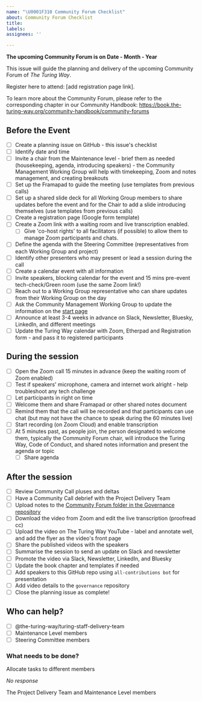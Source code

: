 ```yaml
---
name: "\U0001F310 Community Forum Checklist"
about: Community Forum Checklist
title:
labels:
assignees: ''

---
```

**The upcoming Community Forum is on Date - Month - Year**

This issue will guide the planning and delivery of the upcoming Community Forum of _The Turing Way_.

Register here to attend: [add registration page link].

To learn more about the Community Forum, please refer to the corresponding chapter in our Community Handbook: https://book.the-turing-way.org/community-handbook/community-forums

## Before the Event 

- [ ] Create a planning issue on GitHub - this issue's checklist
- [ ] Identify date and time
- [ ] Invite a chair from the Maintenance level - brief them as needed (housekeeping, agenda, introducing speakers) - the Community Management Working Group will help with timekeeping, Zoom and notes management, and creating breakouts
- [ ] Set up the Framapad to guide the meeting (use templates from previous calls)
- [ ] Set up a shared slide deck for all Working Group members to share updates before the event and for the Chair to add a slide introducing themselves (use templates from previous calls)
- [ ] Create a registration page (Google form template)
- [ ] Create a Zoom link with a waiting room and live transcription enabled.
  - [ ] Give 'co-host rights' to all facilitators (if possible) to allow them to manage Zoom participants and chats.
- [ ] Define the agenda with the Steering Committee (representatives from each Working Group and project)
- [ ] Identify other presenters who may present or lead a session during the call
- [ ] Create a calendar event with all information
- [ ] Invite speakers, blocking calendar for the event and 15 mins pre-event tech-check/Green room (use the same Zoom link!)
- [ ] Reach out to a Working Group representative who can share updates from their Working Group on the day
- [ ] Ask the Community Management Working Group to update the information on the [start page](https://the-turing-way.start.page/)
- [ ] Announce at least 3-4 weeks in advance on Slack, Newsletter, Bluesky, LinkedIn, and different meetings
- [ ] Update the Turing Way calendar with Zoom, Etherpad and Registration form - and pass it to registered participants

## During the session

- [ ] Open the Zoom call 15 minutes in advance (keep the waiting room of Zoom enabled)
- [ ] Test if speakers' microphone, camera and internet work alright - help troubleshoot any tech challenge
- [ ] Let participants in right on time
- [ ] Welcome them and share Framapad or other shared notes document
- [ ] Remind them that the call will be recorded and that participants can use chat (but may not have the chance to speak during the 60 minutes live)
- [ ] Start recording (on Zoom Cloud) and enable transcription
- [ ] At 5 minutes past, as people join, the person designated to welcome them, typically the Community Forum chair, will introduce the Turing Way, Code of Conduct, and shared notes information and present the agenda or topic
  - [ ] Share agenda

## After the session

- [ ] Review Community Call pluses and deltas
- [ ] Have a Community Call debrief with the Project Delivery Team
- [ ] Upload notes to the [Community Forum folder in the Governance repository](https://github.com/the-turing-way/governance)
- [ ] Download the video from Zoom and edit the live transcription (proofread cc)
- [ ] Upload the video on The Turing Way YouTube - label and annotate well, and add the flyer as the video's front page
- [ ] Share the published videos with the speakers
- [ ] Summarise the session to send an update on Slack and newsletter
- [ ] Promote the video via Slack, Newsletter, LinkedIn, and Bluesky
- [ ] Update the book chapter and templates if needed
- [ ] Add speakers to this GitHub repo using `all-contributions bot` for presentation
- [ ] Add video details to the `governance` repository
- [ ] Close the planning issue as complete!

## Who can help?

- [ ] @the-turing-way/turing-staff-delivery-team
- [ ] Maintenance Level members
- [ ] Steering Committee members

### What needs to be done?

Allocate tasks to different members

_No response_

The Project Delivery Team and Maintenance Level members
